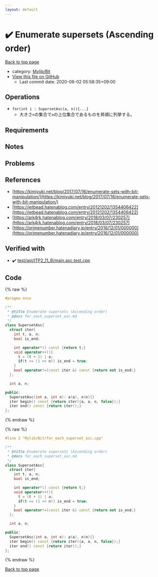 ```yaml
---
layout: default
---
```


<!-- mathjax config similar to math.stackexchange -->
<script type="text/javascript" async
  src="https://cdnjs.cloudflare.com/ajax/libs/mathjax/2.7.5/MathJax.js?config=TeX-MML-AM_CHTML">
</script>
<script type="text/x-mathjax-config">
  MathJax.Hub.Config({
    TeX: { equationNumbers: { autoNumber: "AMS" }},
    tex2jax: {
      inlineMath: [ ['$','$'] ],
      processEscapes: true
    },
    "HTML-CSS": { matchFontHeight: false },
    displayAlign: "left",
    displayIndent: "2em"
  });
</script>

<script type="text/javascript" src="https://cdnjs.cloudflare.com/ajax/libs/jquery/3.4.1/jquery.min.js"></script>
<script src="https://cdn.jsdelivr.net/npm/jquery-balloon-js@1.1.2/jquery.balloon.min.js" integrity="sha256-ZEYs9VrgAeNuPvs15E39OsyOJaIkXEEt10fzxJ20+2I=" crossorigin="anonymous"></script>
<script type="text/javascript" src="../../../assets/js/copy-button.js"></script>
<link rel="stylesheet" href="../../../assets/css/copy-button.css" />


# :heavy_check_mark: Enumerate supersets (Ascending order)

<a href="../../../index.html">Back to top page</a>

* category: <a href="../../../index.html#fe4a83e4dc2a7f834ed4cd85d6972a53">Mylib/Bit</a>
* <a href="{{ site.github.repository_url }}/blob/master/Mylib/Bit/for_each_superset_asc.cpp">View this file on GitHub</a>
    - Last commit date: 2020-06-02 05:58:35+09:00




## Operations

- `for(int i : SupersetAsc(a, n)){...}`
	- 大きさ`n`の集合で`a`の上位集合であるものを昇順に列挙する。

## Requirements

## Notes

## Problems

## References

- [https://kimiyuki.net/blog/2017/07/16/enumerate-sets-with-bit-manipulation/](https://kimiyuki.net/blog/2017/07/16/enumerate-sets-with-bit-manipulation/)
- [https://jetbead.hatenablog.com/entry/20121202/1354406422](https://jetbead.hatenablog.com/entry/20121202/1354406422)
- [https://ark4rk.hatenablog.com/entry/2018/03/07/230257](https://ark4rk.hatenablog.com/entry/2018/03/07/230257)
- [https://primenumber.hatenadiary.jp/entry/2016/12/01/000000](https://primenumber.hatenadiary.jp/entry/2016/12/01/000000)


## Verified with

* :heavy_check_mark: <a href="../../../verify/test/aoj/ITP2_11_B/main.asc.test.cpp.html">test/aoj/ITP2_11_B/main.asc.test.cpp</a>


## Code

<a id="unbundled"></a>
{% raw %}
```cpp
#pragma once

/**
 * @title Enumerate supersets (Ascending order)
 * @docs for_each_superset_asc.md
 */
class SupersetAsc{
  struct iter{
    int t, a, n;
    bool is_end;

    int operator*() const {return t;}
    void operator++(){
      t = (t + 1) | a;
      if(t >= (1 << n)) is_end = true;
    }
    bool operator!=(const iter &) const {return not is_end;}
  };

  int a, n;

public:
  SupersetAsc(int a, int n): a(a), n(n){}
  iter begin() const {return iter({a, a, n, false});}
  iter end() const {return iter();}
};

```
{% endraw %}

<a id="bundled"></a>
{% raw %}
```cpp
#line 2 "Mylib/Bit/for_each_superset_asc.cpp"

/**
 * @title Enumerate supersets (Ascending order)
 * @docs for_each_superset_asc.md
 */
class SupersetAsc{
  struct iter{
    int t, a, n;
    bool is_end;

    int operator*() const {return t;}
    void operator++(){
      t = (t + 1) | a;
      if(t >= (1 << n)) is_end = true;
    }
    bool operator!=(const iter &) const {return not is_end;}
  };

  int a, n;

public:
  SupersetAsc(int a, int n): a(a), n(n){}
  iter begin() const {return iter({a, a, n, false});}
  iter end() const {return iter();}
};

```
{% endraw %}

<a href="../../../index.html">Back to top page</a>

